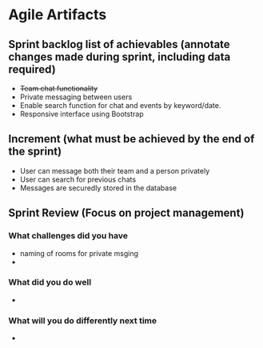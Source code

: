 # Agile Artifacts

## Sprint backlog list of achievables (annotate changes made during sprint, including data required)

- ~~Team chat functionality~~
- Private messaging between users
- Enable search function for chat and events by keyword/date.
- Responsive interface using Bootstrap

## Increment (what must be achieved by the end of the sprint)

- User can message both their team and a person privately
- User can search for previous chats
- Messages are securedly stored in the database

## Sprint Review (Focus on project management)

### What challenges did you have

- naming of rooms for private msging
-

### What did you do well

-

### What will you do differently next time

-
